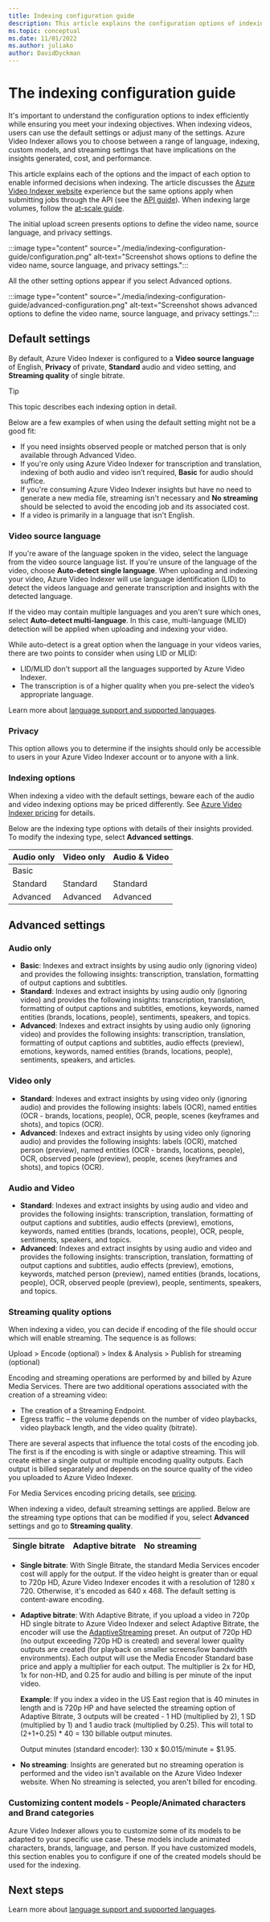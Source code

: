 ```yaml
---
title: Indexing configuration guide
description: This article explains the configuration options of indexing process with Azure Video Indexer.
ms.topic: conceptual
ms.date: 11/01/2022
ms.author: juliako
author: DavidDyckman
---
```


# The indexing configuration guide

It's important to understand the configuration options to index efficiently while ensuring you meet your indexing objectives. When indexing videos, users can use the default settings or adjust many of the settings. Azure Video Indexer allows you to choose between a range of language, indexing, custom models, and streaming settings that have implications on the insights generated, cost, and performance.  

This article explains each of the options and the impact of each option to enable informed decisions when indexing. The article discusses the [Azure Video Indexer website](https://www.videoindexer.ai/) experience but the same options apply when submitting jobs through the API (see the [API guide](video-indexer-use-apis.md)). When indexing large volumes, follow the [at-scale guide](considerations-when-use-at-scale.md).  

The initial upload screen presents options to define the video name, source language, and privacy settings.  

:::image type="content" source="./media/indexing-configuration-guide/configuration.png" alt-text="Screenshot shows options to define the video name, source language, and privacy settings.":::  

All the other setting options appear if you select Advanced options. 

:::image type="content" source="./media/indexing-configuration-guide/advanced-configuration.png" alt-text="Screenshot shows advanced options to define the video name, source language, and privacy settings."::: 

## Default settings 

By default, Azure Video Indexer is configured to a **Video source language** of English, **Privacy** of private, **Standard** audio and video setting, and **Streaming quality** of single bitrate. 

> [!TIP]
> This topic describes each indexing option in detail.

Below are a few examples of when using the default setting might not be a good fit: 

- If you need insights observed people or matched person that is only available through Advanced Video. 
- If you're only using Azure Video Indexer for transcription and translation, indexing of both audio and video isn’t required, **Basic** for audio should suffice. 
- If you're consuming Azure Video Indexer insights but have no need to generate a new media file, streaming isn't necessary and **No streaming** should be selected to avoid the encoding job and its associated cost.  
- If a video is primarily in a language that isn't English.  

### Video source language 

If you're aware of the language spoken in the video, select the language from the video source language list. If you're unsure of the language of the video, choose **Auto-detect single language**. When uploading and indexing your video, Azure Video Indexer will use language identification (LID) to detect the videos language and generate transcription and insights with the detected language. 

If the video may contain multiple languages and you aren't sure which ones, select **Auto-detect multi-language**. In this case, multi-language (MLID) detection will be applied when uploading and indexing your video. 

While auto-detect is a great option when the language in your videos varies, there are two points to consider when using LID or MLID: 

- LID/MLID don't support all the languages supported by Azure Video Indexer.
- The transcription is of a higher quality when you pre-select the video’s appropriate language.

Learn more about [language support and supported languages](language-support.md). 

### Privacy 

This option allows you to determine if the insights should only be accessible to users in your Azure Video Indexer account or to anyone with a link. 

### Indexing options 

When indexing a video with the default settings, beware each of the audio and video indexing options may be priced differently. See [Azure Video Indexer pricing](https://azure.microsoft.com/pricing/details/video-indexer/) for details. 

Below are the indexing type options with details of their insights provided. To modify the indexing type, select **Advanced settings**. 

|Audio only|Video only |Audio & Video |
|---|---|---|
|Basic |||
|Standard| Standard |Standard |
|Advanced |Advanced|Advanced |

## Advanced settings

### Audio only  

- **Basic**: Indexes and extract insights by using audio only (ignoring video) and provides the following insights: transcription, translation, formatting of output captions and subtitles.
- **Standard**: Indexes and extract insights by using audio only (ignoring video) and provides the following insights: transcription, translation, formatting of output captions and subtitles, emotions, keywords, named entities (brands, locations, people), sentiments, speakers, and topics.   
- **Advanced**: Indexes and extract insights by using audio only (ignoring video) and provides the following insights: transcription, translation, formatting of output captions and subtitles, audio effects (preview), emotions, keywords, named entities (brands, locations, people), sentiments, speakers, and articles.   

### Video only 

- **Standard**: Indexes and extract insights by using video only (ignoring audio) and provides the following insights: labels (OCR), named entities (OCR - brands, locations, people), OCR, people, scenes (keyframes and shots), and topics (OCR). 
- **Advanced**: Indexes and extract insights by using video only (ignoring audio) and provides the following insights: labels (OCR), matched person (preview), named entities (OCR - brands, locations, people), OCR, observed people (preview), people, scenes (keyframes and shots), and topics (OCR). 

### Audio and Video   

- **Standard**: Indexes and extract insights by using audio and video and provides the following insights: transcription, translation, formatting of output captions and subtitles, audio effects (preview), emotions, keywords, named entities (brands, locations, people), OCR, people, sentiments, speakers, and topics.   
- **Advanced**: Indexes and extract insights by using audio and video and provides the following insights: transcription, translation, formatting of output captions and subtitles, audio effects (preview), emotions, keywords, matched person (preview), named entities (brands, locations, people), OCR, observed people (preview), people, sentiments, speakers, and topics.   

### Streaming quality options 

When indexing a video, you can decide if encoding of the file should occur which will enable streaming. The sequence is as follows: 

Upload > Encode (optional) > Index & Analysis > Publish for streaming (optional) 

Encoding and streaming operations are performed by and billed by Azure Media Services. There are two additional operations associated with the creation of a streaming video:

- The creation of a Streaming Endpoint. 
- Egress traffic – the volume depends on the number of video playbacks, video playback length, and the video quality (bitrate).
 
There are several aspects that influence the total costs of the encoding job. The first is if the encoding is with single or adaptive streaming. This will create either a single output or multiple encoding quality outputs. Each output is billed separately and depends on the source quality of the video you uploaded to Azure Video Indexer.  

For Media Services encoding pricing details, see [pricing](https://azure.microsoft.com/pricing/details/media-services/#pricing). 

When indexing a video, default streaming settings are applied. Below are the streaming type options that can be modified if you, select **Advanced** settings and go to **Streaming quality**. 

|Single bitrate|Adaptive bitrate| No streaming |
|---|---|---|

- **Single bitrate**: With Single Bitrate, the standard Media Services encoder cost will apply for the output. If the video height is greater than or equal to 720p HD, Azure Video Indexer encodes it with a resolution of 1280 x 720. Otherwise, it's encoded as 640 x 468. The default setting is content-aware encoding. 
- **Adaptive bitrate**: With Adaptive Bitrate, if you upload a video in 720p HD single bitrate to Azure Video Indexer and select Adaptive Bitrate, the encoder will use the [AdaptiveStreaming](/rest/api/media/transforms/create-or-update?tabs=HTTP#encodernamedpreset) preset. An output of 720p HD (no output exceeding 720p HD is created) and several lower quality outputs are created (for playback on smaller screens/low bandwidth environments). Each output will use the Media Encoder Standard base price and apply a multiplier for each output. The multiplier is 2x for HD, 1x for non-HD, and 0.25 for audio and billing is per minute of the input video. 

    **Example**: If you index a video in the US East region that is 40 minutes in length and is 720p HP and have selected the streaming option of Adaptive Bitrate, 3 outputs will be created - 1 HD (multiplied by 2), 1 SD (multiplied by 1) and 1 audio track (multiplied by 0.25). This will total to (2+1+0.25) * 40 = 130 billable output minutes.  

    Output minutes (standard encoder): 130 x $0.015/minute = $1.95. 
- **No streaming**: Insights are generated but no streaming operation is performed and the video isn't available on the Azure Video Indexer website.  When No streaming is selected, you aren't billed for encoding. 

### Customizing content models - People/Animated characters and Brand categories 

Azure Video Indexer allows you to customize some of its models to be adapted to your specific use case. These models include animated characters, brands, language, and person. If you have customized models, this section enables you to configure if one of the created models should be used for the indexing. 

## Next steps

Learn more about [language support and supported languages](language-support.md). 
